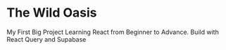 # The Wild Oasis

My First Big Project Learning React from Beginner to Advance. Build with React Query and Supabase
